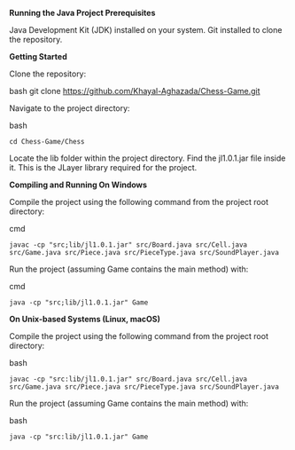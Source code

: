**Running the Java Project
Prerequisites**

Java Development Kit (JDK) installed on your system.
Git installed to clone the repository.

**Getting Started**

Clone the repository:

bash
    git clone https://github.com/Khayal-Aghazada/Chess-Game.git

Navigate to the project directory:

bash

    cd Chess-Game/Chess

Locate the lib folder within the project directory. Find the jl1.0.1.jar file inside it. This is the JLayer library required for the project.

**Compiling and Running
On Windows**

Compile the project using the following command from the project root directory:

cmd

    javac -cp "src;lib/jl1.0.1.jar" src/Board.java src/Cell.java src/Game.java src/Piece.java src/PieceType.java src/SoundPlayer.java

Run the project (assuming Game contains the main method) with:

cmd

    java -cp "src;lib/jl1.0.1.jar" Game

**On Unix-based Systems (Linux, macOS)**

Compile the project using the following command from the project root directory:

bash

    javac -cp "src:lib/jl1.0.1.jar" src/Board.java src/Cell.java src/Game.java src/Piece.java src/PieceType.java src/SoundPlayer.java

Run the project (assuming Game contains the main method) with:

bash

    java -cp "src:lib/jl1.0.1.jar" Game
